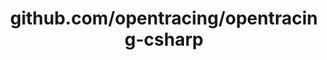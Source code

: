 ---
layout: post
title: github.com/opentracing/opentracing-csharp
categories: link
tags: [انگلیسی, گیت‌هاب, برنامه‌نویسی]
---